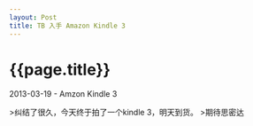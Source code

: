 ```yaml
---
layout: Post
title: TB 入手 Amazon Kindle 3
---
```


{{page.title}}
======

<p class="meta">2013-03-19 - Amzon Kindle 3</p>
>纠结了很久，今天终于拍了一个kindle 3，明天到货。
>期待思密达
